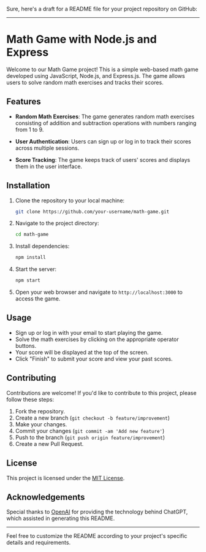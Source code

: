 Sure, here's a draft for a README file for your project repository on GitHub:

---

# Math Game with Node.js and Express

Welcome to our Math Game project! This is a simple web-based math game developed using JavaScript, Node.js, and Express.js. The game allows users to solve random math exercises and tracks their scores.

## Features

- **Random Math Exercises**: The game generates random math exercises consisting of addition and subtraction operations with numbers ranging from 1 to 9.
  
- **User Authentication**: Users can sign up or log in to track their scores across multiple sessions.

- **Score Tracking**: The game keeps track of users' scores and displays them in the user interface.

## Installation

1. Clone the repository to your local machine:
   ```bash
   git clone https://github.com/your-username/math-game.git
   ```

2. Navigate to the project directory:
   ```bash
   cd math-game
   ```

3. Install dependencies:
   ```bash
   npm install
   ```

4. Start the server:
   ```bash
   npm start
   ```

5. Open your web browser and navigate to `http://localhost:3000` to access the game.

## Usage

- Sign up or log in with your email to start playing the game.
- Solve the math exercises by clicking on the appropriate operator buttons.
- Your score will be displayed at the top of the screen.
- Click "Finish" to submit your score and view your past scores.

## Contributing

Contributions are welcome! If you'd like to contribute to this project, please follow these steps:

1. Fork the repository.
2. Create a new branch (`git checkout -b feature/improvement`)
3. Make your changes.
4. Commit your changes (`git commit -am 'Add new feature'`)
5. Push to the branch (`git push origin feature/improvement`)
6. Create a new Pull Request.

## License

This project is licensed under the [MIT License](LICENSE).

## Acknowledgements

Special thanks to [OpenAI](https://openai.com) for providing the technology behind ChatGPT, which assisted in generating this README.

---

Feel free to customize the README according to your project's specific details and requirements.
